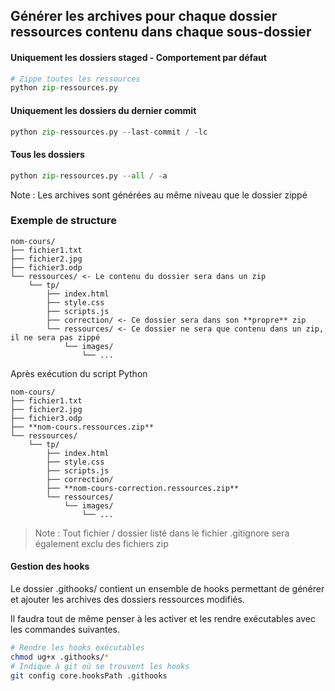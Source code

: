 ## Générer les archives pour chaque dossier ressources contenu dans chaque sous-dossier

#### Uniquement les dossiers staged - Comportement par défaut
```python
# Zippe toutes les ressources 
python zip-ressources.py
```

#### Uniquement les dossiers du dernier commit
```python
python zip-ressources.py --last-commit / -lc
```

#### Tous les dossiers
```python
python zip-ressources.py --all / -a
```

Note : Les archives sont générées au même niveau que le dossier zippé

### Exemple de structure
```
nom-cours/
├── fichier1.txt
├── fichier2.jpg
├── fichier3.odp
└── ressources/ <- Le contenu du dossier sera dans un zip
    └── tp/
        ├── index.html
        ├── style.css
        ├── scripts.js
        ├── correction/ <- Ce dossier sera dans son **propre** zip
        └── ressources/ <- Ce dossier ne sera que contenu dans un zip, il ne sera pas zippé
            └── images/
                └── ...
```
Après exécution du script Python
```
nom-cours/
├── fichier1.txt
├── fichier2.jpg
├── fichier3.odp
├── **nom-cours.ressources.zip**
└── ressources/
    └── tp/
        ├── index.html
        ├── style.css
        ├── scripts.js
        ├── correction/
        ├── **nom-cours-correction.ressources.zip**
        └── ressources/
            └── images/
                └── ...
```
> Note : Tout fichier / dossier listé dans le fichier .gitignore sera également exclu des fichiers zip

#### Gestion des hooks
Le dossier .githooks/ contient un ensemble de hooks permettant de générer et ajouter les archives des dossiers ressources modifiés.

Il faudra tout de même penser à les activer et les rendre exécutables avec les commandes suivantes.
```bash
# Rendre les hooks exécutables
chmod ug+x .githooks/*
# Indique à git où se trouvent les hooks
git config core.hooksPath .githooks
```